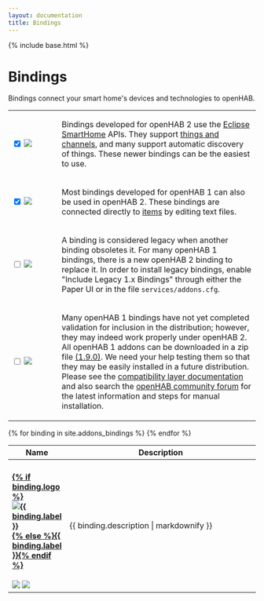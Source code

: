 ```yaml
---
layout: documentation
title: Bindings
---
```


{% include base.html %}

# Bindings

Bindings connect your smart home's devices and technologies to openHAB.

<table id="bindings-select" class="striped">
  <tbody>
    <tr>
      <td width="20%">
        <p>
          <input type="checkbox" class="filled-in" id="oh2-checkbox" checked="checked" />
          <label for="oh2-checkbox"><img src="{{base}}/images/tag-since-2x.svg"></label>
        </p>
      </td>
      <td>
        <p>
        Bindings developed for openHAB 2 use the <a href="https://www.eclipse.org/smarthome/" target="_blank">Eclipse SmartHome</a> APIs.
        They support <a href="{{base}}/concepts/things.html">things and channels</a>, and many support automatic discovery of things.
        These newer bindings can be the easiest to use.
        </p>
      </td>
    </tr>
    <tr>
      <td>
        <p>
          <input type="checkbox" class="filled-in" id="oh1-checkbox" checked="checked" />
          <label for="oh1-checkbox"><img src="{{base}}/images/tag-since-1x.svg"></label>
        </p>
      </td>
      <td>
        <p>
        Most bindings developed for openHAB 1 can also be used in openHAB 2.
        These bindings are connected directly to <a href="{{base}}/concepts/items.html">items</a> by editing text files.  
        </p>
      </td>
    </tr>
    <tr>
      <td>
        <p>
          <input type="checkbox" class="filled-in" id="legacy-checkbox" />
          <label for="legacy-checkbox"><img src="{{base}}/images/tag-install-legacy.svg"></label>
        </p>
      </td>
      <td>
        <p>
        A binding is considered legacy when another binding obsoletes it.
        For many openHAB 1 bindings, there is a new openHAB 2 binding to replace it.
        In order to install legacy bindings, enable "Include Legacy 1.x Bindings" through either the Paper UI or in the file <code>services/addons.cfg</code>.
        </p>
      </td>
    </tr>
    <tr>
      <td>
        <p>
          <input type="checkbox" class="filled-in" id="manual-checkbox" />
          <label for="manual-checkbox"><img src="{{base}}/images/tag-install-manual.svg"></label>
        </p>
      </td>
      <td>
        <p>
        Many openHAB 1 bindings have not yet completed validation for inclusion in the distribution; however, they may indeed work properly under openHAB 2.
        All openHAB 1 addons can be downloaded in a zip file <a href="https://bintray.com/openhab/mvn/download_file?file_path=org%2Fopenhab%2Fdistro%2Fopenhab%2F1.9.0%2Fopenhab-1.9.0-addons.zip">(1.9.0)</a>.
        We need your help testing them so that they may be easily installed in a future distribution.
        Please see the <a href="{{root}}/developers/development/compatibilitylayer.html#how-to-use-openhab-1x-add-ons-that-are-not-part-of-the-distribution">compatibility layer documentation</a> and
        also search the <a href="https://community.openhab.org">openHAB community forum</a> for the latest information and steps for manual installation.
        </p>
      </td>
    </tr>
  </tbody>
</table>

<table id="bindings-overview" class="bordered addon-table">
  <thead>
    <tr>
      <th data-field="label" width="20%">Name</th>
      <th data-field="description">Description</th>
    </tr>
  </thead>
  <tbody>
    {% for binding in site.addons_bindings %}
        <tr class="install-{{binding.install}} since-{{binding.since}}">
          <td>
            <h4><a href="{{base}}{{binding.url}}">{% if binding.logo %}<img class="logo" src="{{base}}/{{binding.logo}}" title="{{ binding.label }}" alt="{{ binding.label }}" />{% else %}{{ binding.label }}{% endif %}</a></h4>
            <img src="{{base}}/images/tag-since-{{binding.since}}.svg"> <img src="{{base}}/images/tag-install-{{binding.install}}.svg">
          </td>
          <td>{{ binding.description | markdownify }}</td>
        </tr>
    {% endfor %}
 </tbody>
</table>
